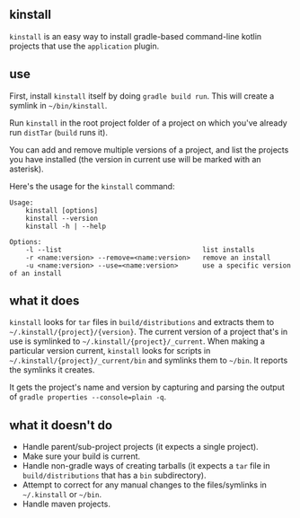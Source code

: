 ## kinstall

`kinstall` is an easy way to install gradle-based command-line kotlin projects that use the `application` plugin.

## use

First, install `kinstall` itself by doing `gradle build run`. This will create a symlink in `~/bin/kinstall`.

Run `kinstall` in the root project folder of a project on which you've already run `distTar` (`build` runs it).

You can add and remove multiple versions of a project, and list the projects you have installed (the version in current use will be marked with an asterisk).

Here's the usage for the `kinstall` command:

```
Usage:
    kinstall [options]
    kinstall --version
    kinstall -h | --help

Options:
    -l --list                                   list installs
    -r <name:version> --remove=<name:version>   remove an install
    -u <name:version> --use=<name:version>      use a specific version of an install
```

## what it does

`kinstall` looks for `tar` files in `build/distributions` and extracts them to `~/.kinstall/{project}/{version}`. The current version of a project that's in use is symlinked to `~/.kinstall/{project}/_current`. When making a particular version current, `kinstall` looks for scripts in `~/.kinstall/{project}/_current/bin` and symlinks them to `~/bin`. It reports the symlinks it creates.

It gets the project's name and version by capturing and parsing the output of `gradle properties --console=plain -q`.

## what it doesn't do

* Handle parent/sub-project projects (it expects a single project).
* Make sure your build is current.
* Handle non-gradle ways of creating tarballs (it expects a `tar` file in `build/distributions` that has a `bin` subdirectory).
* Attempt to correct for any manual changes to the files/symlinks in `~/.kinstall` or `~/bin`.
* Handle maven projects.
